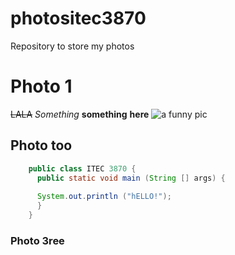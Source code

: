 # photositec3870
Repository to store my photos

# Photo 1
~~LALA~~
*Something*
**something**
__here__
![a funny pic](http://d.ibtimes.co.uk/en/full/1482389/harley-quinn-suicide-squad-poster.jpg?w=439)

## Photo too
```java
    public class ITEC 3870 {
      public static void main (String [] args) {
      
      System.out.println ("hELLO!");
      }
    }
```

### Photo 3ree
